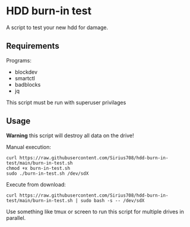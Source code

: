 # HDD burn-in test

A script to test your new hdd for damage.

## Requirements

Programs:
- blockdev
- smartctl
- badblocks
- jq

This script must be run with superuser privilages

## Usage

**Warning** this script will destroy all data on the drive!

Manual execution:
```shell
curl https://raw.githubusercontent.com/Sirius708/hdd-burn-in-test/main/burn-in-test.sh
chmod +x burn-in-test.sh
sudo ./burn-in-test.sh /dev/sdX
```

Execute from download:
```shell
curl https://raw.githubusercontent.com/Sirius708/hdd-burn-in-test/main/burn-in-test.sh | sudo bash -s -- /dev/sdX
```

Use something like tmux or screen to run this script for multiple drives in parallel.
